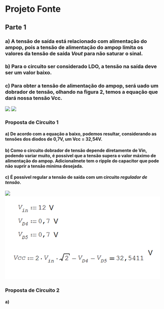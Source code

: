 # Projeto Fonte

## Parte 1

### a) A tensão de saída está relacionado com alimentação do ampop, pois a tensão de alimentação do ampop limita os valores da tensão de saída _Vout_ para não saturar o sinal.

### b) Para o circuito ser considerado LDO, a tensão na saída deve ser um valor baixo. 

### c) Para obter a tensão de alimentação do ampop, será uado um dobrador de tensão, olhando na figura 2, temos a equação que dará nossa tensão Vcc.

![](https://github.com/JoaoPedrogrb/ELN22104_2020_2/blob/main/Jo%C3%A3o%20Pedro/Projeto/Imagens/Circuito1.PNG)
![](https://github.com/JoaoPedrogrb/ELN22104_2020_2/blob/main/Jo%C3%A3o%20Pedro/Projeto/Imagens/eq.PNG)

### Proposta de Circuito 1
#### a) De acordo com a equação a baixo, podemos resultar, considerando as tensões dos diodos de 0,7V, um Vcc = 32,54V.
#### b) Como o circuito dobrador de tensão depende diretamente de Vin, podendo variar muito, é possível que a tensão supera o valor máximo de alimentação do ampop. Adicionalmete tem o ripple do capacitor que pode não suprir a tensão miníma desejada.
#### c) É possível regular a tensão de saída com um circuito _regulador de tensão_.

![](https://github.com/JoaoPedrogrb/ELN22104_2020_2/blob/main/Jo%C3%A3o%20Pedro/Projeto/Imagens/Circuito2.PNG)
![](https://github.com/JoaoPedrogrb/ELN22104_2020_2/blob/main/Jo%C3%A3o%20Pedro/Projeto/Imagens/Equa%C3%A7%C3%A3o%20do%20Vin12V.PNG)

### Proposta de Circuito 2
#### a) 
